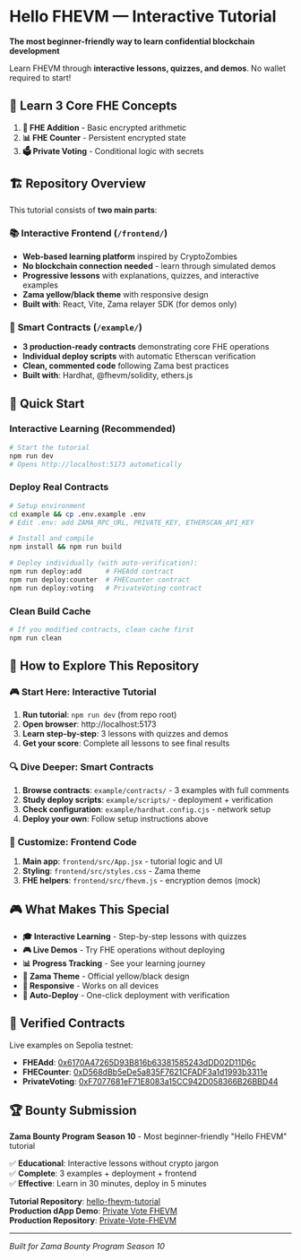 # Hello FHEVM — Interactive Tutorial

**The most beginner-friendly way to learn confidential blockchain development**

Learn FHEVM through **interactive lessons, quizzes, and demos**. No wallet required to start!

## 🎯 Learn 3 Core FHE Concepts

1. **🔢 FHE Addition** - Basic encrypted arithmetic
2. **📊 FHE Counter** - Persistent encrypted state  
3. **🗳️ Private Voting** - Conditional logic with secrets

## 🏗️ Repository Overview

This tutorial consists of **two main parts**:

### 📚 **Interactive Frontend** (`/frontend/`)
- **Web-based learning platform** inspired by CryptoZombies
- **No blockchain connection needed** - learn through simulated demos
- **Progressive lessons** with explanations, quizzes, and interactive examples
- **Zama yellow/black theme** with responsive design
- **Built with**: React, Vite, Zama relayer SDK (for demos only)

### 🔧 **Smart Contracts** (`/example/`)
- **3 production-ready contracts** demonstrating core FHE operations
- **Individual deploy scripts** with automatic Etherscan verification
- **Clean, commented code** following Zama best practices
- **Built with**: Hardhat, @fhevm/solidity, ethers.js

## 🚀 Quick Start

### Interactive Learning (Recommended)
```bash
# Start the tutorial
npm run dev
# Opens http://localhost:5173 automatically
```

### Deploy Real Contracts
```bash
# Setup environment
cd example && cp .env.example .env
# Edit .env: add ZAMA_RPC_URL, PRIVATE_KEY, ETHERSCAN_API_KEY

# Install and compile
npm install && npm run build

# Deploy individually (with auto-verification):
npm run deploy:add      # FHEAdd contract
npm run deploy:counter  # FHECounter contract  
npm run deploy:voting   # PrivateVoting contract
```

### Clean Build Cache
```bash
# If you modified contracts, clean cache first
npm run clean
```

## 📖 How to Explore This Repository

### 🎮 **Start Here**: Interactive Tutorial
1. **Run tutorial**: `npm run dev` (from repo root)
2. **Open browser**: http://localhost:5173
3. **Learn step-by-step**: 3 lessons with quizzes and demos
4. **Get your score**: Complete all lessons to see final results

### 🔍 **Dive Deeper**: Smart Contracts
1. **Browse contracts**: `example/contracts/` - 3 examples with full comments
2. **Study deploy scripts**: `example/scripts/` - deployment + verification
3. **Check configuration**: `example/hardhat.config.cjs` - network setup
4. **Deploy your own**: Follow setup instructions above

### 🎨 **Customize**: Frontend Code
1. **Main app**: `frontend/src/App.jsx` - tutorial logic and UI
2. **Styling**: `frontend/src/styles.css` - Zama theme
3. **FHE helpers**: `frontend/src/fhevm.js` - encryption demos (mock)

## 🎮 What Makes This Special

- **🎓 Interactive Learning** - Step-by-step lessons with quizzes
- **🎮 Live Demos** - Try FHE operations without deploying
- **📊 Progress Tracking** - See your learning journey
- **🎨 Zama Theme** - Official yellow/black design
- **📱 Responsive** - Works on all devices
- **🚀 Auto-Deploy** - One-click deployment with verification

## 🔧 Verified Contracts

Live examples on Sepolia testnet:

- **FHEAdd**: [0x6170A47265D93B816b63381585243dDD02D11D6c](https://sepolia.etherscan.io/address/0x6170A47265D93B816b63381585243dDD02D11D6c)
- **FHECounter**: [0xD568dBb5eDe5a835F7621CFADF3a1d1993b3311e](https://sepolia.etherscan.io/address/0xD568dBb5eDe5a835F7621CFADF3a1d1993b3311e)  
- **PrivateVoting**: [0xF7077681eF71E8083a15CC942D058366B26BBD44](https://sepolia.etherscan.io/address/0xF7077681eF71E8083a15CC942D058366B26BBD44)

## 🏆 Bounty Submission

**Zama Bounty Program Season 10** - Most beginner-friendly "Hello FHEVM" tutorial

✅ **Educational**: Interactive lessons without crypto jargon  
✅ **Complete**: 3 examples + deployment + frontend  
✅ **Effective**: Learn in 30 minutes, deploy in 5 minutes  

**Tutorial Repository**: [hello-fhevm-tutorial](https://github.com/jobjab-dev/hello-fhevm-tutorial)  
**Production dApp Demo**: [Private Vote FHEVM](https://private-vote-fhevm-app.vercel.app/)  
**Production Repository**: [Private-Vote-FHEVM](https://github.com/jobjab-dev/Private-Vote-FHEVM)

---

*Built for Zama Bounty Program Season 10*


